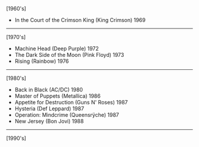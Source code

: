 [1960's]
- In the Court of the Crimson King (King Crimson) 1969
---
[1970's]
- Machine Head (Deep Purple) 1972
- The Dark Side of the Moon (Pink Floyd) 1973
- Rising (Rainbow) 1976
---
[1980's]
- Back in Black (AC/DC) 1980
- Master of Puppets (Metallica) 1986
- Appetite for Destruction (Guns N' Roses) 1987
- Hysteria (Def Leppard) 1987
- Operation: Mindcrime (Queensrÿche) 1987
- New Jersey (Bon Jovi) 1988
---
[1990's]
